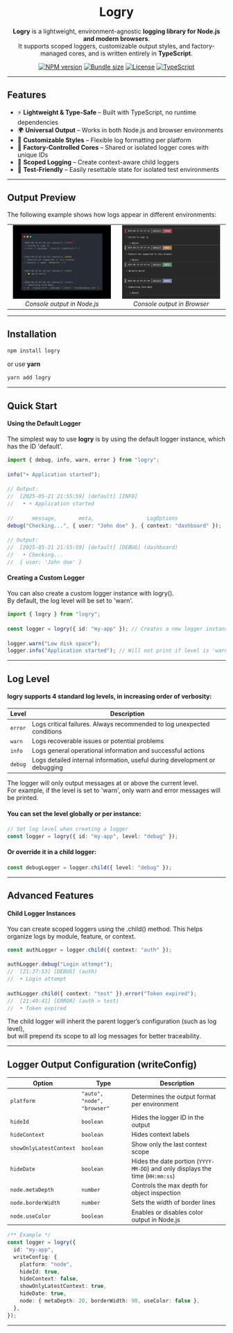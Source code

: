 <p align="center">
  <!-- <img src="logry-logo.png" alt="logry Logo" width="150"  /> -->
</p>
<h1 align="center">Logry</h1>

<div align="center">

**Logry** is a lightweight, environment-agnostic **logging library for Node.js and modern browsers**.  
It supports scoped loggers, customizable output styles, and factory-managed cores, and is written entirely in **TypeScript**.

</div>

<div align="center">

[![NPM version](https://img.shields.io/npm/v/logry?style=flat&colorA=000000&colorB=000000)](https://www.npmjs.com/package/logry)
[![Bundle size](https://img.shields.io/bundlephobia/minzip/logry?style=flat&colorA=000000&colorB=000000)](https://bundlephobia.com/package/logry)
[![License](https://img.shields.io/npm/l/logry?style=flat&colorA=000000&colorB=000000)](LICENSE)
[![TypeScript](https://img.shields.io/badge/TypeScript-%E2%9C%94-blue?style=flat&colorA=000000&colorB=000000)](https://www.typescriptlang.org/)

</div>

---

## Features

- ⚡ **Lightweight & Type-Safe** – Built with TypeScript, no runtime dependencies
- 🌍 **Universal Output** – Works in both Node.js and browser environments
- 🎨 **Customizable Styles** – Flexible log formatting per platform
- 🧱 **Factory-Controlled Cores** – Shared or isolated logger cores with unique IDs
- 🌿 **Scoped Logging** – Create context-aware child loggers
- 🧪 **Test-Friendly** – Easily resettable state for isolated test environments

---

## Output Preview

The following example shows how logs appear in different environments:

<table width="100%">
  <tr>
    <td align="center" width="50%">
      <img src="logry-node.png" alt="logry node" width="95%" /><br/>
      <em>Console output in Node.js</em>
    </td>
    <td align="center" width="50%">
      <img src="logry-browser.png" alt="logry browser" width="95%" /><br/>
      <em>Console output in Browser</em>
    </td>
  </tr>
</table>

---

## Installation

```bash
npm install logry
```

or use **yarn**

```bash
yarn add logry
```

---

## Quick Start

#### Using the Default Logger

The simplest way to use **logry** is by using the default logger instance, which has the ID 'default'.

```typescript
import { debug, info, warn, error } from "logry";

info("☀️ Application started");

// Output:
//  [2025-05-21 21:55:59] [default] [INFO]
//   • ☀️ Application started

//      message,       meta,                 LogOptions
debug("Checking...", { user: "John doe" }, { context: "dashboard" });

// Output:
//  [2025-05-21 21:55:59] [default] [DEBUG] (dashboard)
//   • Checking...
//  { user: 'John doe' }
```

#### Creating a Custom Logger

You can also create a custom logger instance with logry().  
By default, the log level will be set to 'warn'.

```typescript
import { logry } from "logry";

const logger = logry({ id: "my-app" }); // Creates a new logger instance with ID 'my-app'

logger.warn("Low disk space");
logger.info("Application started"); // Will not print if level is 'warn' (Default)
```

---

## Log Level

#### logry supports 4 standard log levels, in increasing order of verbosity:

| Level   | Description                                                                |
| ------- | -------------------------------------------------------------------------- |
| `error` | Logs critical failures. Always recommended to log unexpected conditions    |
| `warn`  | Logs recoverable issues or potential problems                              |
| `info`  | Logs general operational information and successful actions                |
| `debug` | Logs detailed internal information, useful during development or debugging |

The logger will only output messages at or above the current level.  
For example, if the level is set to 'warn', only warn and error messages will be printed.

#### You can set the level globally or per instance:

```typescript
// Set log level when creating a logger
const logger = logry({ id: "my-app", level: "debug" });
```

#### Or override it in a child logger:

```typescript
const debugLogger = logger.child({ level: "debug" });
```

---

## Advanced Features

#### Child Logger Instances

You can create scoped loggers using the .child() method.
This helps organize logs by module, feature, or context.

```typescript
const authLogger = logger.child({ context: "auth" });

authLogger.debug("Login attempt");
//  [21:37:53] [DEBUG] (auth)
//  • Login attempt

authLogger.child({ context: "test" }).error("Token expired");
//  [21:49:41] [ERROR] (auth > test)
//  • Token expired
```

The child logger will inherit the parent logger’s configuration (such as log level),  
but will prepend its scope to all log messages for better traceability.

---

## Logger Output Configuration (writeConfig)

| Option                  | Type                        | Description                                                                   |
| ----------------------- | --------------------------- | ----------------------------------------------------------------------------- |
| `platform`              | `"auto", "node", "browser"` | Determines the output format per environment                                  |
| `hideId`                | `boolean`                   | Hides the logger ID in the output                                             |
| `hideContext`           | `boolean`                   | Hides context labels                                                          |
| `showOnlyLatestContext` | `boolean`                   | Show only the last context scope                                              |
| `hideDate`              | `boolean`                   | Hides the date portion (`YYYY-MM-DD`) and only displays the time (`HH:mm:ss`) |
| `node.metaDepth`        | `number`                    | Controls the max depth for object inspection                                  |
| `node.borderWidth`      | `number`                    | Sets the width of border lines                                                |
| `node.useColor`         | `boolean`                   | Enables or disables color output in Node.js                                   |

```typeScript
/** Example */
const logger = logry({
  id: "my-app",
  writeConfig: {
    platform: "node",
    hideId: true,
    hideContext: false,
    showOnlyLatestContext: true,
    hideDate: true,
    node: { metaDepth: 20, borderWidth: 90, useColor: false },
  },
});
```

---
